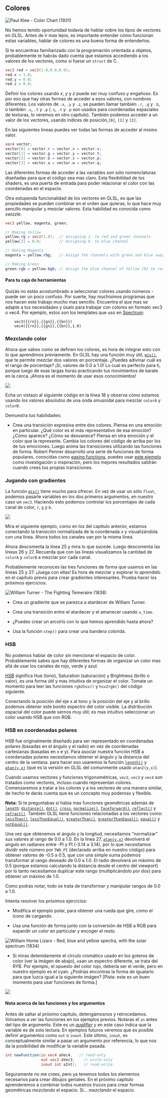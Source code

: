 ## Colores

![Paul Klee - Color Chart (1931)](klee.jpg)

No hemos tenido oportunidad todavía de hablar sobre los tipos de vectores en GLSL. Antes de ir mas lejos, es importante entender cómo funcionan estas variables, hablar de colores es una buena forma de entenderlos.

Si te encuentras familiarizado con la programación orientada a objetos, probablemente te habrás dado cuenta que estamos accediendo a los valores de los vectores, como si fuese un ```struct``` de C.

```glsl
vec3 red = vec3(1.0,0.0,0.0);
red.x = 1.0;
red.y = 0.0;
red.z = 0.0;
```

Definir los colores usando *x*, *y* y *z* puede ser muy confuso y engañoso. Es por eso que hay otras formas de acceder a esos valores, con nombres diferentes. Los valores de ```.x```, ```.y``` y ```.z```, se pueden llamar también ```.r```, ```.g``` y ```.b```, o también ```.s```, ```.t``` y ```.p``` (```.s```, ```.t``` y ```.p``` son usados para coordenadas espaciales de texturas, lo veremos en otro capítulo). También podemos acceder a un valor de los vectores, usando índices de posición,```[0]```, ```[1]``` y ```[2]```.

En las siguientes lineas puedes ver todas las formas de acceder al mismo valor.

```glsl
vec4 vector;
vector[0] = vector.r = vector.x = vector.s;
vector[1] = vector.g = vector.y = vector.t;
vector[2] = vector.b = vector.z = vector.p;
vector[3] = vector.a = vector.w = vector.q;
```

Las diferentes formas de acceder a las variables son sólo nomenclaturas diseñadas para que el código sea mas claro. Esta flexibilidad de los shaders, es una puerta de entrada para poder relacionar el color con las coordenadas en el espacio.

Otra estupenda funcionalidad de los vectores en GLSL, es que las propiedades se pueden combinar en el orden que quieras, lo que hace muy sencillo manipular y mezclar valores. Esta habilidad es conocida como  *swizzle*.

```glsl
vec3 yellow, magenta, green;

// Making Yellow
yellow.rg = vec2(1.0);  // Assigning 1. to red and green channels
yellow[2] = 0.0;        // Assigning 0. to blue channel

// Making Magenta
magenta = yellow.rbg;   // Assign the channels with green and blue swapped

// Making Green
green.rgb = yellow.bgb; // Assign the blue channel of Yellow (0) to red and blue channels
```

#### Para tu caja de herramientas

Quizás no estás acostumbrado a seleccionar colores usando números - puede ser un poco confuso. Por suerte, hay muchísimos programas que nos hacen este trabajo mucho mas sencillo.  Encuentra el que mas se adapte a tus necesidades y úsalo para trabajar con colores en formato vec3 o vec4. Por ejemplo, estos son los templates que uso en [Spectrum](http://www.eigenlogik.com/spectrum/mac):

```
	vec3({{rn}},{{gn}},{{bn}})
	vec4({{rn}},{{gn}},{{bn}},1.0)
```

### Mezclando color

Ahora que sabes como se definen los colores, es hora de integrar esto con lo que aprendimos previamente. En GLSL hay una función muy útil, [```mix()```](../glossary/?search=mix), que te permite mezclar dos valores en porcentaje. ¿Puedes adivinar cuál es el rango de porcentaje? ¡Si, valores de 0.0 a 1.0! Lo cual es perfecto para ti, porque luego de esas largas horas practicando tus movimientos de karate en la cerca. ¡Ahora es el momento de usar esos conocimientos!


![](mix-f.jpg)

Echa un vistazo al siguiente código en la línea 18 y observa cómo estamos usando los valores absolutos de una onda sinusoidal para mezclar ```colorA``` y ```colorB```.

<div class="codeAndCanvas" data="mix.frag"></div>

Demuestra tus habilidades:

* Crea una transición expresiva entre dos colores. Piensa en una emoción en particular. ¿Qué color es el más representativo de esa emoción? ¿Cómo aparece? ¿Cómo se desvanece? Piensa en otra emoción y el color que la represente. Cambia los colores del código de arriba por los de tus emociones. Luego anima las transiciones utilizando las funciones de forma. Robert Penner desarrolló una serie de funciones de forma populares, conocidas como [easing functions](http://easings.net/), puedes usar [este ejemplo](../edit.php#06/easing.frag) como investigación o inspiración, pero los mejores resultados saldrán cuando crees tus propias transiciones.

### Jugando con gradientes

La función [```mix()```](../glossary/?search=mix) tiene mucho para ofrecer. En vez de usar un sólo ```float```, podemos pasarle variables en los dos primeros argumentos, en nuestro caso un ```vec3```. Haciendo esto podemos controlar los porcentajes de cada canal de color, ```r```, ```g``` y ```b```.

![](mix-vec.jpg)

Mira el siguiente ejemplo, como en los del capítulo anterior, estamos conectando la transición normalizada de la coordenada *x* y visualizándola con una línea. Ahora todos los canales van por la misma línea.

Ahora descomenta la línea 25 y mira lo que sucede. Luego descomenta las lineas 26 y 27. Recuerda que con las lineas visualizamos la cantidad de ```colorA``` y ```colorB``` a mezclar por cada canal.

<div class="codeAndCanvas" data="gradient.frag"></div>

Probablemente reconoces las tres funciones de forma que usamos en las lineas 25 y 27. ¡Juega con ellas! Es hora de mezclar y explorar lo aprendido en el capítulo previo para crear gradientes interesantes. Prueba hacer los próximos ejercicios:

![William Turner - The Fighting Temeraire (1838)](turner.jpg)

* Crea un gradiente que se parezca a atardecer de William Turner.

* Crea una transición entre el atardecer y el amanecer usando ```u_time```.

* ¿Puedes crear un arcoíris con lo que hemos aprendido hasta ahora?

* Usa la función ```step()``` para crear una bandera colorida.

### HSB

No podemos hablar de color sin mencionar el espacio de color. Probablemente sabes que hay diferentes formas de organizar un color mas allá de usar los canales de rojo, verde y azul.

[HSB](http://en.wikipedia.org/wiki/HSL_and_HSV) significa Hue (tono), Saturation (saturación) y Brightness (brillo o valor), es una forma útil y mas intuitiva de organizar el color. Tomate un momento para leer las funciones ```rgb2hsv()``` y ```hsv2rgb()``` del código siguiente.

Conectando la posición del eje x al tono y la posición del eje y al brillo podemos obtener este bonito espectro del color visible.  La distribución espacial del color puede sernos muy útil; es mas intuitivo seleccionar un color usando HSB que con RGB.

<div class="codeAndCanvas" data="hsb.frag"></div>

### HSB en coordenadas polares

HSB fue originalmente diseñado para ser representado en coordenadas polares (basadas en el ángulo y el radio) en vez de coordenadas cartesianas (basadas en x e y). Para asociar nuestra función HSB a coordenadas polares necesitamos obtener el ángulo y la distancia del centro de la ventana. para hacer eso usaremos la función [```length()```](../glossary/?search=length) y [```atan(y,x)```](../glossary/?search=atan) (que es la versión en GLSL del comunmente usado ```atan2(y,x)```).

Cuando usamos vectores y funciones trigonométricas, ```vec2```, ```vec3``` y ```vec4``` son tratados como vectores, incluso cuando representan colores. Comenzaremos a tratar a los colores y a los vectores de una manera similar, de hecho te darás cuenta que es un concepto muy poderoso y flexible.

**Nota:** Si te preguntabas si había mas funciones geométricas además de [```length```](../glossary/?search=length): [```distance()```](../glossary/?search=distance), [```dot()```](../glossary/?search=dot), [```cross```](../glossary/?search=cross), [```normalize()```](../glossary/?search=normalize), [```faceforward()```](../glossary/?search=fraceforward), [```reflect()```](../glossary/?search=reflect) y [```refract()```](../glossary/?search=refract). También GLSL tiene funciones relacionadas a los vectores como: [```lessThan()```](../glossary/?search=lessThan), [```lessThanEqual()```](../glossary/?search=lessThanEqual), [```greaterThan()```](../glossary/?search=greaterThan), [```greaterThanEqual()```](../glossary/?search=greaterThanEqual), [```equal()```](../glossary/?search=equal) y [```notEqual()```](../glossary/?search=notEqual).

Una vez que obtenemos el ángulo y la longitud, necesitamos "normalizar" sus valores al rango de 0.0 a 1.0. En la línea 27, [```atan(y,x)```](../glossary/?search=atan) devolverá el angulo en radianes entre -PI y PI (-3.14 a 3.14), por lo que necesitamos dividir este número por ```TWO_PI``` (declarado arriba en nuestro código) para obtener valores de -0.5 a 0.5, que con una simple suma podemos transformar al rango deseado de 0.0 a 1.0. El radio devolverá un máximo de 0.5 (porque estamos calculando la distancia desde el centro del viewport) por lo tanto necesitamos duplicar este rango (multiplicándolo por dos) para obtener un máximo de 1.0.

Como podrás notar, todo se trata de transformar y manipular rangos de 0.0 a 1.0.

<div class="codeAndCanvas" data="hsb-colorwheel.frag"></div>

Intenta resolver los próximos ejercicios:

* Modifica el ejemplo polar, para obtener una rueda que gire, como el ícono de cargando.

* Usa una función de forma junto con la conversión de HSB a RGB para expandir un color en particular y encoger el resto.

![William Home Lizars - Red, blue and yellow spectra, with the solar spectrum (1834)](spectrums.jpg)

* Si miras detenidamente el círculo cromático usado en los goteros de color (ver la imágen de abajo), usan un espectro diferente, se trata del RYB. Por ejemplo, el opuesto del color rojo, debería ser el verde, pero en nuestro ejemplo es el cyan. ¿Podrías encontras la forma de igualarlo para que luzca igual a la siguiente imágen? [Pista: este es un buen momento para usar funciones de forma.]

![](colorwheel.png)

#### Nota acerca de las funciones y los argumentos

Antes de saltar al próximo capítulo, detengámosnos y retrocedamos. Volvamos a ver las funciones en los ejemplos previos. Notaras el ```in``` antes del tipo de argumento. Este es un [*qualifier*](http://www.shaderific.com/glsl-qualifiers/#inputqualifier) y en este caso indica que la variable es de solo lectura. En ejemplos futuros veremos que es posible definir argumentos como ```out``` o ```inout```. Este último, ```inout```, es conceptualmente similar a pasar un argumento por referencia, lo que nos da la posibilidad de modificar la variable pasada.

```glsl
int newFunction(in vec4 aVec4,   // read-only
                out vec3 aVec3,    // write-only
                inout int aInt);   // read-write
```

Seguramente no me crees, pero ya tenemos todos los elementos necesarios para crear dibujos geniales. En el próximo capítulo aprenderemos a combinar todos nuestros trucos para crear formas geométricas *mezclando* el espacio. Si... *mezclando* el espacio.
